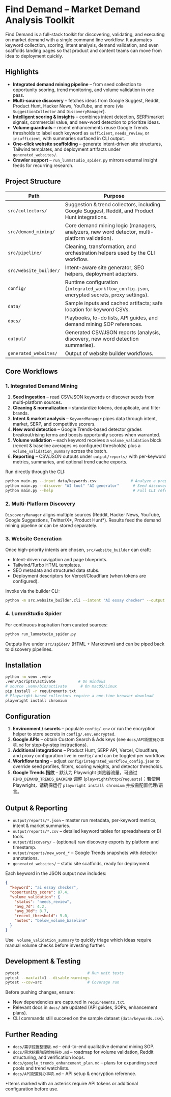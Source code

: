 # Find Demand – Market Demand Analysis Toolkit

Find Demand is a full-stack toolkit for discovering, validating, and executing on market demand with a single command line workflow. It automates keyword collection, scoring, intent analysis, demand validation, and even scaffolds landing pages so that product and content teams can move from idea to deployment quickly.

## Highlights
- **Integrated demand mining pipeline** – from seed collection to opportunity scoring, trend monitoring, and volume validation in one pass.
- **Multi-source discovery** – fetches ideas from Google Suggest, Reddit, Product Hunt, Hacker News, YouTube, and more (via `SuggestionCollector` and `DiscoveryManager`).
- **Intelligent scoring & insights** – combines intent detection, SERP/market signals, commercial value, and new-word detection to prioritize ideas.
- **Volume guardrails** – recent enhancements reuse Google Trends thresholds to label each keyword as `sufficient`, `needs_review`, or `insufficient`, with summaries surfaced in CLI output.
- **One-click website scaffolding** – generate intent-driven site structures, Tailwind templates, and deployment artifacts under `generated_websites/`.
- **Crawler support** – `run_lummstudio_spider.py` mirrors external insight feeds for recurring research.

## Project Structure
| Path | Purpose |
| ---- | ------- |
| `src/collectors/` | Suggestion & trend collectors, including Google Suggest, Reddit, and Product Hunt integrations. |
| `src/demand_mining/` | Core demand mining logic (managers, analyzers, new word detector, multi-platform validation). |
| `src/pipeline/` | Cleaning, transformation, and orchestration helpers used by the CLI workflow. |
| `src/website_builder/` | Intent-aware site generator, SEO helpers, deployment adapters. |
| `config/` | Runtime configuration (`integrated_workflow_config.json`, encrypted secrets, proxy settings). |
| `data/` | Sample inputs and cached artifacts; safe location for keyword CSVs. |
| `docs/` | Playbooks, to-do lists, API guides, and demand mining SOP references. |
| `output/` | Generated CSV/JSON reports (analysis, discovery, new word detection summaries). |
| `generated_websites/` | Output of website builder workflows. |

## Core Workflows
### 1. Integrated Demand Mining
1. **Seed ingestion** – read CSV/JSON keywords or discover seeds from multi-platform sources.
2. **Cleaning & normalization** – standardize tokens, deduplicate, and filter brands.
3. **Intent & market analysis** – `KeywordManager` pipes data through intent, market, SERP, and competitive scorers.
4. **New word detection** – Google Trends-based detector grades breakout/rising terms and boosts opportunity scores when warranted.
5. **Volume validation** – each keyword receives a `volume_validation` block (recent & baseline averages vs configured thresholds) plus a `volume_validation_summary` across the batch.
6. **Reporting** – CSV/JSON outputs under `output/reports/` with per-keyword metrics, summaries, and optional trend cache exports.

Run directly through the CLI:
```bash
python main.py --input data/keywords.csv               # Analyze a prepared keyword list
python main.py --discover "AI tool" "AI generator"      # Seed discovery + analysis pipeline
python main.py --help                                   # Full CLI reference
```

### 2. Multi-Platform Discovery
`DiscoveryManager` aligns multiple sources (Reddit, Hacker News, YouTube, Google Suggestions, Twitter/X*, Product Hunt*). Results feed the demand mining pipeline or can be stored separately.

### 3. Website Generation
Once high-priority intents are chosen, `src/website_builder` can craft:
- Intent-driven navigation and page blueprints.
- Tailwind/Turbo HTML templates.
- SEO metadata and structured data stubs.
- Deployment descriptors for Vercel/Cloudflare (when tokens are configured).

Invoke via the builder CLI:
```bash
python -m src.website_builder.cli --intent "AI essay checker" --output generated_websites/essay
```

### 4. LummStudio Spider
For continuous inspiration from curated sources:
```bash
python run_lummstudio_spider.py
```
Outputs live under `src/spider/` (HTML + Markdown) and can be piped back to discovery pipelines.

## Installation
```bash
python -m venv .venv
.venv\Scripts\activate          # On Windows
# source .venv/bin/activate      # On macOS/Linux
pip install -r requirements.txt
# Playwright-based collectors require a one-time browser download
playwright install chromium
```

## Configuration
1. **Environment / secrets** – populate `config/.env` or run the encryption helper to store secrets in `config/.env.encrypted`.
2. **Google APIs** – obtain Custom Search & Ads keys (see `docs/API配置待办事项.md` for step-by-step instructions).
3. **Additional integrations** – Product Hunt, SERP API, Vercel, Cloudflare, and proxy configuration live in `config/` and can be toggled per workflow.
4. **Workflow tuning** – adjust `config/integrated_workflow_config.json` to override seed profiles, filters, scoring weights, and detector thresholds.
5. **Google Trends 指纹** – 默认为 Playwright 浏览器流量，可通过 `FIND_DEMAND_TRENDS_BACKEND` 调整 (`playwright`/`httpx`/`requests`)；若使用 Playwright，请确保运行 `playwright install chromium` 并按需配置代理/语言。

## Output & Reporting
- `output/reports/*.json` – master run metadata, per-keyword metrics, intent & market summaries.
- `output/reports/*.csv` – detailed keyword tables for spreadsheets or BI tools.
- `output/discovery/` – (optional) raw discovery exports by platform and timestamp.
- `output/reports/new_word_*` – Google Trends snapshots with detector annotations.
- `generated_websites/` – static site scaffolds, ready for deployment.

Each keyword in the JSON output now includes:
```json
{
  "keyword": "ai essay checker",
  "opportunity_score": 87.4,
  "volume_validation": {
    "status": "needs_review",
    "avg_7d": 4.2,
    "avg_30d": 8.7,
    "recent_threshold": 5.0,
    "notes": "below_volume_baseline"
  }
}
```
Use ` volume_validation_summary` to quickly triage which ideas require manual volume checks before investing further.

## Development & Testing
```bash
pytest                              # Run unit tests
pytest --maxfail=1 --disable-warnings
pytest --cov=src                    # Coverage run
```

Before pushing changes, ensure:
- New dependencies are captured in `requirements.txt`.
- Relevant docs in `docs/` are updated (API guides, SOPs, enhancement plans).
- CLI commands still succeed on the sample dataset (`data/keywords.csv`).

## Further Reading
- `docs/需求挖掘整理版.md` – end-to-end qualitative demand mining SOP.
- `docs/需求挖掘阶段增强待办.md` – roadmap for volume validation, Reddit structuring, and verification loops.
- `docs/google_trends_enhancement_plan.md` – plans for expanding seed pools and trend watchlists.
- `docs/API配置待办事项.md` – API setup & encryption reference.

*Items marked with an asterisk require API tokens or additional configuration before use.
